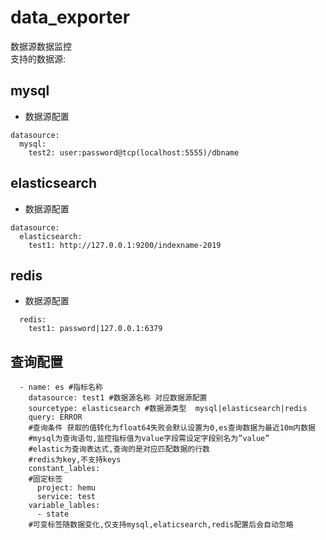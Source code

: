 # data_exporter
数据源数据监控  
支持的数据源:  
## mysql  
* 数据源配置
```
datasource:
  mysql:
    test2: user:password@tcp(localhost:5555)/dbname
```
## elasticsearch
* 数据源配置
```
datasource:
  elasticsearch:
    test1: http://127.0.0.1:9200/indexname-2019
```
## redis
* 数据源配置
```
  redis:
    test1: password|127.0.0.1:6379
```
## 查询配置
```
  - name: es #指标名称
    datasource: test1 #数据源名称 对应数据源配置
    sourcetype: elasticsearch #数据源类型  mysql|elasticsearch|redis
    query: ERROR
    #查询条件 获取的值转化为float64失败会默认设置为0,es查询数据为最近10m内数据
    #mysql为查询语句,监控指标值为value字段需设定字段别名为”value”
    #elastic为查询表达式,查询的是对应匹配数据的行数
    #redis为key,不支持keys
    constant_lables:
    #固定标签
      project: hemu
      service: test
    variable_lables:
      - state
    #可变标签随数据变化,仅支持mysql,elaticsearch,redis配置后会自动忽略
```    